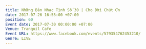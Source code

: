 ```yaml
---
title: Những Bản Nhạc Tình Số 30 | Cho Đời Chút Ơn
date: 2017-07-26 16:55:00 +07:00
position: 60
Event date: 2017-07-30 00:00:00 +07:00
Venue: Tranquil Cafe
Event URL: https://www.facebook.com/events/579354762453210/
Genre: LIVE
---
```


